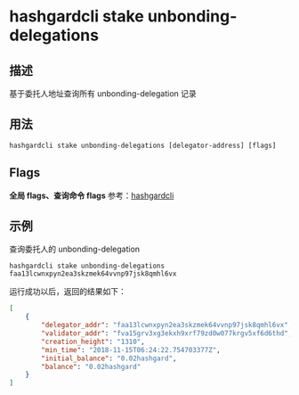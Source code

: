 # hashgardcli stake unbonding-delegations

## 描述

基于委托人地址查询所有 unbonding-delegation 记录

## 用法

```
hashgardcli stake unbonding-delegations [delegator-address] [flags]
```

## Flags

**全局 flags、查询命令 flags** 参考：[hashgardcli](../README.md)

## 示例

查询委托人的 unbonding-delegation

```
hashgardcli stake unbonding-delegations faa13lcwnxpyn2ea3skzmek64vvnp97jsk8qmhl6vx
```

运行成功以后，返回的结果如下：

```json
[
    {
        "delegator_addr": "faa13lcwnxpyn2ea3skzmek64vvnp97jsk8qmhl6vx",
        "validator_addr": "fva15grv3xg3ekxh9xrf79zd0w077krgv5xf6d6thd",
        "creation_height": "1310",
        "min_time": "2018-11-15T06:24:22.754703377Z",
        "initial_balance": "0.02hashgard",
        "balance": "0.02hashgard"
    }
]
```
